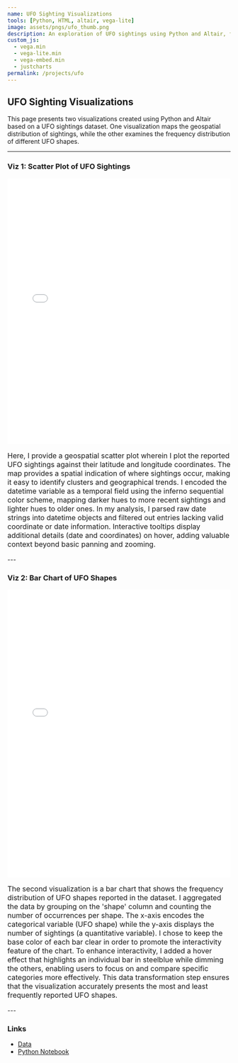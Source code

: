```yaml
---
name: UFO Sighting Visualizations
tools: [Python, HTML, altair, vega-lite]
image: assets/pngs/ufo_thumb.png
description: An exploration of UFO sightings using Python and Altair, featuring a geospatial scatter plot and a bar chart of UFO shapes.
custom_js:
  - vega.min
  - vega-lite.min
  - vega-embed.min
  - justcharts
permalink: /projects/ufo
---
```


## UFO Sighting Visualizations

This page presents two visualizations created using Python and Altair based on a UFO sightings dataset. One visualization maps the geospatial distribution of sightings, while the other examines the frequency distribution of different UFO shapes.

---

###  Viz 1: Scatter Plot of UFO Sightings

<iframe src="/assets/scatter_plot.html" width="100%" height="600" style="border:none;"></iframe>

<p style="font-size:16px;">
Here, I provide a geospatial scatter plot wherein I plot the reported UFO sightings against their latitude and longitude coordinates. The map provides a spatial indication of where sightings occur, making it easy to identify clusters and geographical trends. I encoded the datetime variable as a temporal field using the inferno sequential color scheme, mapping darker hues to more recent sightings and lighter hues to older ones. In my analysis, I parsed raw date strings into datetime objects and filtered out entries lacking valid coordinate or date information. Interactive tooltips display additional details (date and coordinates) on hover, adding valuable context beyond basic panning and zooming.
</p>
---

### Viz 2: Bar Chart of UFO Shapes

<iframe src="/assets/bar_chart.html" width="100%" height="650" style="border:none;"></iframe>

<p style="font-size:16px;">
The second visualization is a bar chart that shows the frequency distribution of UFO shapes reported in the dataset. I aggregated the data by grouping on the 'shape' column and counting the number of occurrences per shape. The x-axis encodes the categorical variable (UFO shape) while the y-axis displays the number of sightings (a quantitative variable). I chose to keep the base color of each bar clear in order to promote the interactivity feature of the chart. To enhance interactivity, I added a hover effect that highlights an individual bar in steelblue while dimming the others, enabling users to focus on and compare specific categories more effectively. This data transformation step ensures that the visualization accurately presents the most and least frequently reported UFO shapes.
</p>
---

### Links

- [Data](https://github.com/UIUC-iSchool-DataViz/is445_data/raw/main/ufo-scrubbed-geocoded-time-standardized-00.csv)  
- [Python Notebook](https://github.com/justinw2274/justinw2274.github.io/blob/main/Workbook.ipynb)
